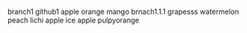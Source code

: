 branch1
github1
apple
orange
mango
brnach1.1.1
grapesss
watermelon
peach
lichi
apple
ice apple 
pulpyorange